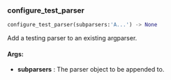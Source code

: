 

### configure_test_parser
```python
configure_test_parser(subparsers:'A...') -> None
```
Add a testing parser to an existing argparser.


#### Args:

* **subparsers** :  The parser object to be appended to.